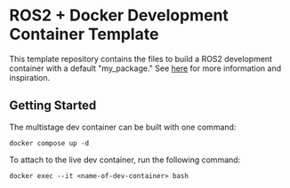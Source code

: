 # ROS2 + Docker Development Container Template

This template repository contains the files to build a ROS2 development container with a default "my_package." See [here](https://roboticseabass.com/2023/07/09/updated-guide-docker-and-ros2/) for more information and inspiration.

## Getting Started
The multistage dev container can be built with one command:
```
docker compose up -d
```
To attach to the live dev container, run the following command:
```
docker exec --it <name-of-dev-container> bash
```
